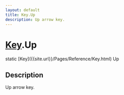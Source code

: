 ```yaml
---
layout: default
title: Key.Up
description: Up arrow key.
---
```

# [Key]({{site.url}}/Pages/Reference/Key.html).Up

<div class='signature' markdown='1'>
static [Key]({{site.url}}/Pages/Reference/Key.html) Up
</div>

## Description
Up arrow key.

